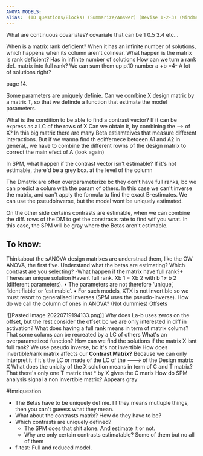 ```yaml
---
ANOVA MODELS: 
alias:  (ID questions/Blocks) (Summarize/Answer) (Revise 1-2-3) (Mindmap) 
---
```

 
 What are continuous covariates?
	 covariate that can be 1 0.5 3.4 etc...
 

When is a matrix rank deficient?
	When it has an infinite number of solutions, which happens when its column aren't colinear.
What happen is the matrix is rank deficient?
	Has in infinite number of solutions
How can we turn a rank def. matrix into full rank?
	We can sum them up p.10
 number a +b =4- A lot of solutions right?

page 14.

Some parameters are uniquely definie. Can we combine X design matrix by a matrix T, so that we definde a function that estimate the model parameters.

What is the condition to be able to find a contrast vector?
	If it can be express as a LC of the rows of X
	Can we obtain it, by combining the --> of X?
In this big matrix there are many Beta estiamteives that measure different interactions. But if  we wanna find th ediffernece betqeen A1 and A2 in general,, we have to combine the different rowns of the design matrix to correct the main efect of A (look again)

In SPM, what happen if the contrast vector isn't estimable?
	If it's not estimable, there'd be a grey box. at the level of the column 

The Dmatrix are often overparameterize bc they don't have full ranks, bc we can predict a colum with the param of others. In this case we can't inverse the matrix, and can't apply the formula tu find the exact B-estimates. 
We can use the pseudoinverse, but the model wont be uniquely estimated. 

On the other side certains contrasts are estimable, when we can combine the diff. rows of the DM to get the constrasts rate to find wtf you wnat. 
In this case, the SPM will be gray where the Betas aren't estimable. 

## To know: 
Thinkabout the sANOVA design matrixes are understnad them, like the OW ANOVA, the first five. Understand what the betas are estimating? Which contrast are you selecting?
	-What happen if the matrix have full rank?+
		Theres an unique solution
Havent full rank.
	Xb 1 = Xb 2 with b 1≠ b 2 (different parameters).
	 • The parameters are not therefore ‘unique’, ‘identifiable’ or ‘estimable’. 
	 • For such models, XTX is not invertible so we must resort to generalised inverses (SPM uses the pseudo-inverse).
How do we call the column of ones in ANOVA? (Not dummies)
	Offsets

![[Pasted image 20220719194133.png]]
	Why does La-b uses zeros on the offset, but the rest consider the offset
		bc we are only interested in diff in activation?
What does having a full rank means in term of matrix colums?
	That some colums can be recreated by a LC of others
What's an overparametized function?
How can we find the solutions if the matrix X isnt full rank?
	We use pseudo inverse, bc it's not invertible
How does invertible/rank matrix affects our **Contrast Matrix?**
	Because we can only interpret it if it's the LC or made of the LC of the ---> of the Design matrix X
What does the unicity of the X solution means in term of C and T matrix?
	That there's only one T matrix that * by X gives the C marix
How do SPM analysis signal a non invertible matrix?
	Appears gray

#fmriquestion 
- The Betas have to be uniquely definie. I f they means mutluple things, then you can't gueess what they mean. 
- What about the contrasts matrix? How do they have to be? 
- Which contrasts are uniquely defined?
	- The SPM does that shit alone. And estimate it or not. 
	- Why are only certain contrasts estimatable? Some of them but no all of them
- f-test: Full and reduced model. 